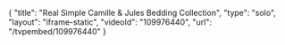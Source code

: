 {
    "title": "Real Simple Camille &amp; Jules Bedding Collection",
    "type": "solo",
    "layout": "iframe-static",
    "videoId": "109976440",
    "url": "\/tvpembed\/109976440"
}